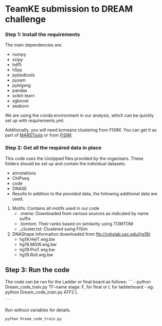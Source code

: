 # TeamKE submission to DREAM challenge


### Step 1: Install the requirements
The main dependencies are:
- numpy
- scipy
- hdf5
- h5py
- pybedtools
- pysam
- pybigwig
- pandas
- scikit-learn
- xgboost
- seaborn

We are using the conda environment in our analysis, 
which can be quickly set up with requirements.yml.

Additionally, you will need kcmeans clustering from FISIM. 
You can get it as part of [MARSTools](https://github.com/kipkurui/MARSTools) or from [FISIM](http://genome.ugr.es/fisim).


### Step 2: Get all the required data in place

This code uses the Unzipped files provided by the organisers. 
These folders should be set up and contain the individual datasets.
- annotations
- ChIPseq
- code
- DNASE
- Results 
 In addition to the provided data, the following additional data are used.

1. Motifs: Contains all motifs used in our code
    - .meme: Downloaded from various sources as indicated by name suffix
    - .tomtom: Their ranks based on similarity using TOMTOM
    - \_cluster.txt: Clustered suing FISim
2. DNAShape information downloaded from ftp://rohslab.usc.edu/hg19/
    - hg19.HelT.wig.bw
    - hg19.MGW.wig.bw
    - hg19.ProT.wig.bw
    - hg19.Roll.wig.bw
    
## Step 3: Run the code

The code can be run for the Ladder or final board as follows:
    ```
    - python Dream_code_train.py TF-name stage: F, for final or L for ladderboard
    - eg: python Dream_code_train.py ATF2 L
    
    ```
    
Run without variables for details. 
```
python Dream_code_train.py
```

